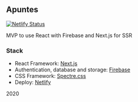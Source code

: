 ## Apuntes

[![Netlify Status](https://api.netlify.com/api/v1/badges/194c5ed4-f192-4d6e-9e6c-fdb43e1862d4/deploy-status)](https://app.netlify.com/sites/apuntes-uma/deploys)

MVP to use React with Firebase and Next.js for SSR

### Stack

- React Framework: [Next.js](https://nextjs.org/)
- Authentication, database and storage: [Firebase](https://firebase.google.com/)
- CSS Framework: [Spectre.css](https://picturepan2.github.io/spectre/index.html)
- Deploy: [Netlify](https://www.netlify.com/)

2020